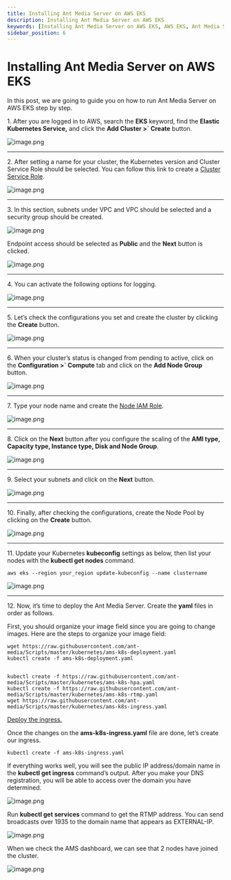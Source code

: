 ```yaml
---
title: Installing Ant Media Server on AWS EKS 
description: Installing Ant Media Server on AWS EKS
keywords: [Installing Ant Media Server on AWS EKS, AWS EKS, Ant Media Server Documentation, Ant Media Server Tutorials]
sidebar_position: 6
---
```


# Installing Ant Media Server on AWS EKS

In this post, we are going to guide you on how to run Ant Media Server on AWS EKS step by step.

1\. After you are logged in to AWS, search the **EKS** keyword, find the **Elastic Kubernetes Service,** and click the **Add Cluster >` Create** button.

![image.png](@site/static/img/image-286329.png)

* * *

2\. After setting a name for your cluster, the Kubernetes version and Cluster Service Role should be selected. You can follow this link to create a [Cluster Service Role](https://docs.aws.amazon.com/eks/latest/userguide/service_IAM_role.html).

![image.png](@site/static/img/image-286429.png)

* * *

3\. In this section, subnets under VPC and VPC should be selected and a security group should be created.

![image.png](@site/static/img/image-286529.png)

Endpoint access should be selected as **Public** and the **Next** button is clicked.

![image.png](@site/static/img/image-286629.png)

* * *

4\. You can activate the following options for logging.

![image.png](@site/static/img/image-286729.png)

* * *

5\. Let’s check the configurations you set and create the cluster by clicking the **Create** button.

![image.png](@site/static/img/image-286829.png)

* * *

6\. When your cluster’s status is changed from pending to active, click on the **Configuration >` Compute** tab and click on the **Add Node Group** button.

![image.png](@site/static/img/image-286929.png)

* * *

7\. Type your node name and create the [Node IAM Role](https://docs.aws.amazon.com/eks/latest/userguide/create-node-role.html).

![image.png](@site/static/img/image-287029.png)

* * *

8\. Click on the **Next** button after you configure the scaling of the **AMI type, Capacity type, Instance type, Disk and Node Group**.

![image.png](@site/static/img/image-287129.png)

* * *

9\. Select your subnets and click on the **Next** button.

![image.png](@site/static/img/image-287229.png)

* * *

10\. Finally, after checking the configurations, create the Node Pool by clicking on the **Create** button.

![image.png](@site/static/img/image-287329.png)

* * *

11\. Update your Kubernetes **kubeconfig** settings as below, then list your nodes with the **kubectl get nodes** command.

    aws eks --region your_region update-kubeconfig --name clustername
    

![image.png](@site/static/img/image-287429.png)

* * *

12\. Now, it’s time to deploy the Ant Media Server. Create the **yaml** files in order as follows.

First, you should organize your image field since you are going to change images. Here are the steps to organize your image field:

    wget https://raw.githubusercontent.com/ant-media/Scripts/master/kubernetes/ams-k8s-deployment.yaml 
    kubectl create -f ams-k8s-deployment.yaml
    

    kubectl create -f https://raw.githubusercontent.com/ant-media/Scripts/master/kubernetes/ams-k8s-hpa.yaml
    kubectl create -f https://raw.githubusercontent.com/ant-media/Scripts/master/kubernetes/ams-k8s-rtmp.yaml 
    wget https://raw.githubusercontent.com/ant-media/Scripts/master/kubernetes/ams-k8s-ingress.yaml
    

[Deploy the ingress.](https://github.com/ant-media/Ant-Media-Server/wiki/Kubernetes-Ingress)

Once the changes on the **ams-k8s-ingress.yaml** file are done, let’s create our ingress.

    kubectl create -f ams-k8s-ingress.yaml
    

If everything works well, you will see the public IP address/domain name in the **kubectl get ingress** command’s output. After you make your DNS registration, you will be able to access over the domain you have determined.

![image.png](@site/static/img/image-287529.png)

Run **kubectl get services** command to get the RTMP address. You can send broadcasts over 1935 to the domain name that appears as EXTERNAL-IP.

![image.png](@site/static/img/image-287629.png)

When we check the AMS dashboard, we can see that 2 nodes have joined the cluster.

![image.png](@site/static/img/image-287729.png)
